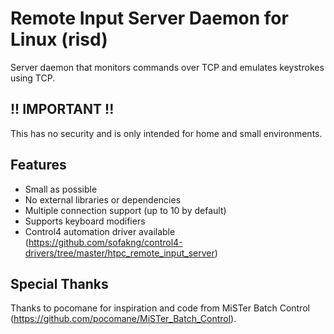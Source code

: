 # Remote Input Server Daemon for Linux (risd)
Server daemon that monitors commands over TCP and emulates keystrokes using TCP.

## !! IMPORTANT !!
This has no security and is only intended for home and small environments.

## Features
+ Small as possible
+ No external libraries or dependencies
+ Multiple connection support (up to 10 by default)
+ Supports keyboard modifiers
+ Control4 automation driver available (https://github.com/sofakng/control4-drivers/tree/master/htpc_remote_input_server)

## Special Thanks
Thanks to pocomane for inspiration and code from MiSTer Batch Control (https://github.com/pocomane/MiSTer_Batch_Control).
